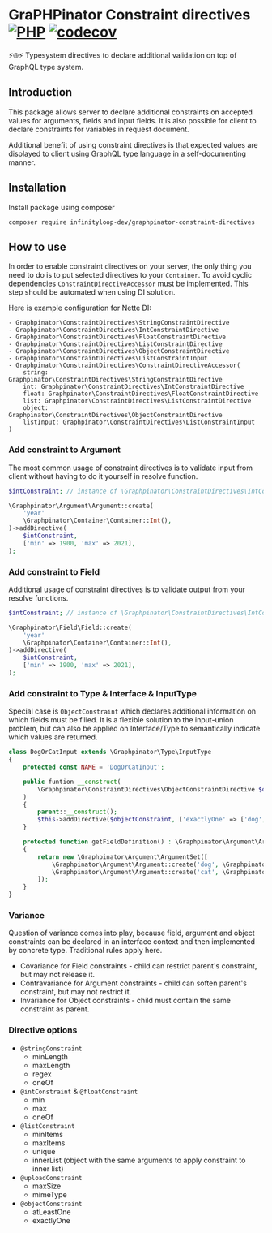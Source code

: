 # GraPHPinator Constraint directives [![PHP](https://github.com/infinityloop-dev/graphpinator-constraint-directives/workflows/PHP/badge.svg?branch=master)](https://github.com/infinityloop-dev/graphpinator-constraint-directives/actions?query=workflow%3APHP) [![codecov](https://codecov.io/gh/infinityloop-dev/graphpinator-constraint-directives/branch/master/graph/badge.svg)](https://codecov.io/gh/infinityloop-dev/graphpinator-constraint-directives)

:zap::globe_with_meridians::zap: Typesystem directives to declare additional validation on top of GraphQL type system.

## Introduction

This package allows server to declare additional constraints on accepted values for arguments, fields and input fields. It is also possible for client to declare constraints for variables in request document.

Additional benefit of using constraint directives is that expected values are displayed to client using GraphQL type language in a self-documenting manner.

## Installation

Install package using composer

```composer require infinityloop-dev/graphpinator-constraint-directives```

## How to use

In order to enable constraint directives on your server, the only thing you need to do is to put selected directives to your `Container`. To avoid cyclic dependencies `ConstraintDirectiveAccessor` must be implemented. This step should be automated when using DI solution.

Here is example configuration for Nette DI:
```neon
- Graphpinator\ConstraintDirectives\StringConstraintDirective
- Graphpinator\ConstraintDirectives\IntConstraintDirective
- Graphpinator\ConstraintDirectives\FloatConstraintDirective
- Graphpinator\ConstraintDirectives\ListConstraintDirective
- Graphpinator\ConstraintDirectives\ObjectConstraintDirective
- Graphpinator\ConstraintDirectives\ListConstraintInput
- Graphpinator\ConstraintDirectives\ConstraintDirectiveAccessor(
    string: Graphpinator\ConstraintDirectives\StringConstraintDirective
    int: Graphpinator\ConstraintDirectives\IntConstraintDirective
    float: Graphpinator\ConstraintDirectives\FloatConstraintDirective
    list: Graphpinator\ConstraintDirectives\ListConstraintDirective
    object: Graphpinator\ConstraintDirectives\ObjectConstraintDirective
    listInput: Graphpinator\ConstraintDirectives\ListConstraintInput
)
```

### Add constraint to Argument

The most common usage of constraint directives is to validate input from client without having to do it yourself in resolve function.

```php
$intConstraint; // instance of \Graphpinator\ConstraintDirectives\IntConstraintDirective

\Graphpinator\Argument\Argument::create(
    'year'
    \Graphpinator\Container\Container::Int(),
)->addDirective(
    $intConstraint,
    ['min' => 1900, 'max' => 2021],
);
```

### Add constraint to Field

Additional usage of constraint directives is to validate output from your resolve functions.

```php
$intConstraint; // instance of \Graphpinator\ConstraintDirectives\IntConstraintDirective

\Graphpinator\Field\Field::create(
    'year'
    \Graphpinator\Container\Container::Int(),
)->addDirective(
    $intConstraint,
    ['min' => 1900, 'max' => 2021],
);
```

### Add constraint to Type & Interface & InputType

Special case is `ObjectConstraint` which declares additional information on which fields must be filled. It is a flexible solution to the input-union problem, but can also be applied on Interface/Type to semantically indicate which values are returned.

```php
class DogOrCatInput extends \Graphpinator\Type\InputType
{
    protected const NAME = 'DogOrCatInput';

    public funtion __construct(
        \Graphpinator\ConstraintDirectives\ObjectConstraintDirective $objectConstraint,
    )
    {
        parent::__construct();
        $this->addDirective($objectConstraint, ['exactlyOne' => ['dog', 'cat']]);
    }

    protected function getFieldDefinition() : \Graphpinator\Argument\ArgumentSet
    {
        return new \Graphpinator\Argument\ArgumentSet([
            \Graphpinator\Argument\Argument::create('dog', \Graphpinator\Container\Container::String()),
            \Graphpinator\Argument\Argument::create('cat', \Graphpinator\Container\Container::String()),
        ]);
    }
}
```

### Variance

Question of variance comes into play, because field, argument and object constraints can be declared in an interface context and then implemented by concrete type. Traditional rules apply here.

- Covariance for Field constraints - child can restrict parent's constraint, but may not release it.
- Contravariance for Argument constraints - child can soften parent's constraint, but may not restrict it.
- Invariance for Object constraints - child must contain the same constraint as parent.


### Directive options

- `@stringConstraint`
    - minLength
    - maxLength
    - regex
    - oneOf
- `@intConstraint` & `@floatConstraint`
    - min
    - max
    - oneOf
- `@listConstraint`
    - minItems
    - maxItems
    - unique
    - innerList (object with the same arguments to apply constraint to inner list)
- `@uploadConstraint`
    - maxSize
    - mimeType
- `@objectConstraint`
    - atLeastOne
    - exactlyOne
